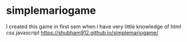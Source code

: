 # simplemariogame
I created this game in first sem when i have very little knowledge of html css javascript
https://shubham912.github.io/simplemariogame/
